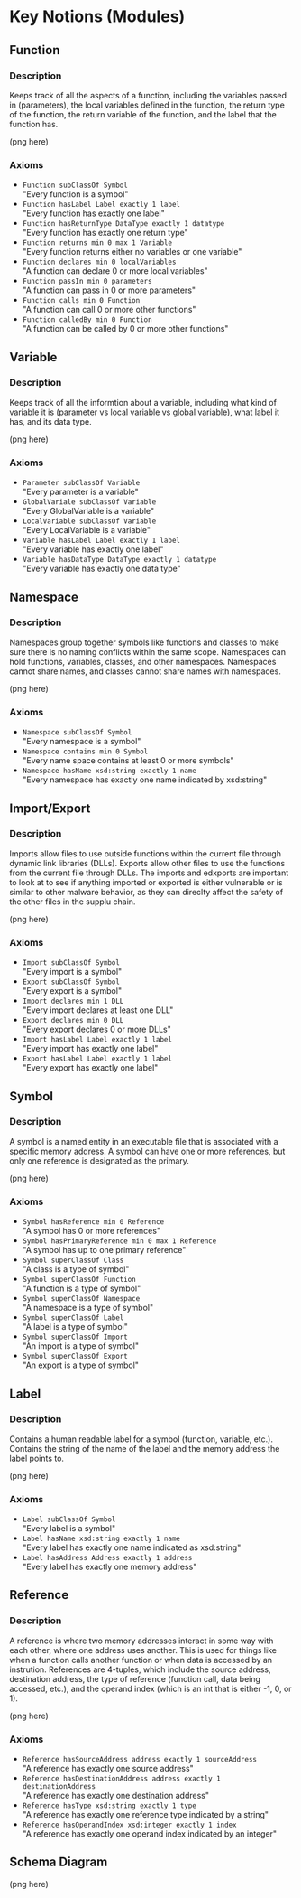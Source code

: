 <!-- 
Identify a thorough list of key notions.

    For each key notion, explain the rationale of why it is a key notion.
    For each key notion or set of key notions, identify a pattern which can be used to model them, otherwise indicate that there is no existing pattern.
        Draft an instantiation of the pattern (a module) based on the use-case, where possible.
        For key notions with no pattern, draft a module which would model them.
    Connect the key notion to where the data is coming from. For example, if an Event is a key notion, which piece of the identified datasets are used to populate the module.
        Occasionally there will be controlled vocabularies. These are not technically patterns, but are a list of individuals that are important (and will not change). Indicate which key notions behave as such and their list of individuals.
-->

# Key Notions (Modules)

<!--
* Key Notion
    * Rationale: rationale
    * Connected Pattern: pattern name (pattern source)
    * Source Dataset(s): dataset n, dataset n+1
* Key Notion
    * Rationale: rationale
    * Connected Pattern: pattern name (pattern source)
    * Source Dataset(s): dataset n, dataset n+1
* Key Notion
    * Rationale: rationale
    * Connected Pattern: pattern name (pattern source)
    * Source Dataset(s): dataset n, dataset n+1

-->
## Function
### Description
Keeps track of all the aspects of a function, including the variables passed in (parameters), the local variables defined in the function, the return type of the function, the return variable of the function, and the label that the function has.

(png here)
### Axioms
* `Function subClassOf Symbol` <br />
"Every function is a symbol"
* `Function hasLabel Label exactly 1 label` <br />
"Every function has exactly one label"
* `Function hasReturnType DataType exactly 1 datatype` <br />
"Every function has exactly one return type"
* `Function returns min 0 max 1 Variable` <br />
"Every function returns either no variables or one variable"
* `Function declares min 0 localVariables` <br />
"A function can declare 0 or more local variables"
* `Function passIn min 0 parameters` <br />
"A function can pass in 0 or more parameters"
* `Function calls min 0 Function` <br />
"A function can call 0 or more other functions"
* `Function calledBy min 0 Function` <br />
"A function can be called by 0 or more other functions"

## Variable
### Description
Keeps track of all the informtion about a variable, including what kind of variable it is (parameter vs local variable vs global variable), what label it has, and its data type.

(png here)
### Axioms
* `Parameter subClassOf Variable` <br />
"Every parameter is a variable"
* `GlobalVariale subClassOf Variable` <br />
"Every GlobalVariable is a variable"
* `LocalVariable subClassOf Variable` <br />
"Every LocalVariable is a variable"
* `Variable hasLabel Label exactly 1 label` <br />
"Every variable has exactly one label"
* `Variable hasDataType DataType exactly 1 datatype` <br />
"Every variable has exactly one data type"


## Namespace
### Description
Namespaces group together symbols like functions and classes to make sure there is no naming conflicts within the same scope. Namespaces can hold functions, variables, classes, and other namespaces. Namespaces cannot share names, and classes cannot share names with namespaces.

(png here)
### Axioms
* `Namespace subClassOf Symbol` <br />
"Every namespace is a symbol"
* `Namespace contains min 0 Symbol` <br />
"Every name space contains at least 0 or more symbols"
* `Namespace hasName xsd:string exactly 1 name` <br />
"Every namespace has exactly one name indicated by xsd:string"

## Import/Export
### Description
Imports allow files to use outside functions within the current file through dynamic link libraries (DLLs). Exports allow other files to use the functions from the current file through DLLs. The imports and edxports are important to look at to see if anything imported or exported is either vulnerable or is similar to other malware behavior, as they can direclty affect the safety of the other files in the supplu chain.

(png here)
### Axioms
* `Import subClassOf Symbol` <br />
"Every import is a symbol"
* `Export subClassOf Symbol` <br />
"Every export is a symbol"
* `Import declares min 1 DLL` <br />
"Every import declares at least one DLL"
* `Export declares min 0 DLL` <br />
"Every export declares 0 or more DLLs"
* `Import hasLabel Label exactly 1 label` <br />
"Every import has exactly one label"
* `Export hasLabel Label exactly 1 label` <br />
"Every export has exactly one label"

## Symbol
### Description
A symbol is a named entity in an executable file that is associated with a specific memory address. A symbol can have one or more references, but only one reference is designated as the primary.

(png here)
### Axioms
* `Symbol hasReference min 0 Reference` <br />
"A symbol has 0 or more references"
* `Symbol hasPrimaryReference min 0 max 1 Reference` <br />
"A symbol has up to one primary reference"
* `Symbol superClassOf Class` <br />
"A class is a type of symbol"
* `Symbol superClassOf Function` <br />
"A function is a type of symbol"
* `Symbol superClassOf Namespace` <br />
"A namespace is a type of symbol"
* `Symbol superClassOf Label` <br />
"A label is a type of symbol"
* `Symbol superClassOf Import` <br />
"An import is a type of symbol"
* `Symbol superClassOf Export` <br />
"An export is a type of symbol"


## Label
### Description
Contains a human readable label for a symbol (function, variable, etc.). Contains the string of the name of the label and the memory address the label points to.

(png here)
### Axioms
* `Label subClassOf Symbol` <br />
"Every label is a symbol"
* `Label hasName xsd:string exactly 1 name` <br />
"Every label has exactly one name indicated as xsd:string"
* `Label hasAddress Address exactly 1 address` <br />
"Every label has exactly one memory address"

## Reference
### Description
A reference is where two memory addresses interact in some way with each other, where one address uses another. This is used for things like when a function calls another function or when data is accessed by an instrution. References are 4-tuples, which include the source address, destination address, the type of reference (function call, data being accessed, etc.), and the operand index (which is an int that is either -1, 0, or 1).

(png here)
### Axioms
* `Reference hasSourceAddress address exactly 1 sourceAddress` <br />
"A reference has exactly one source address"
* `Reference hasDestinationAddress address exactly 1 destinationAddress` <br />
"A reference has exactly one destination address"
* `Reference hasType xsd:string exactly 1 type` <br />
"A reference has exactly one reference type indicated by a string"
* `Reference hasOperandIndex xsd:integer exactly 1 index` <br />
"A reference has exactly one operand index indicated by an integer"

## Schema Diagram
(png here)